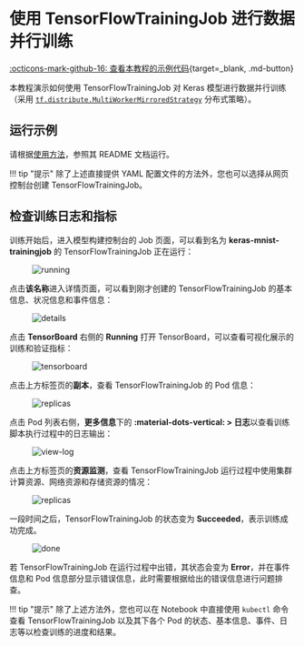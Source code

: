 # 使用 TensorFlowTrainingJob 进行数据并行训练

[:octicons-mark-github-16: 查看本教程的示例代码](https://github.com/t9k/tutorial-examples/tree/master/job/tensorflowtrainingjob/multiworker){target=_blank, .md-button}

本教程演示如何使用 TensorFlowTrainingJob 对 Keras 模型进行数据并行训练（采用 <a target="_blank" rel="noopener noreferrer" href="https://www.tensorflow.org/api_docs/python/tf/distribute/MultiWorkerMirroredStrategy">`tf.distribute.MultiWorkerMirroredStrategy`</a> 分布式策略）。

## 运行示例

请根据<a target="_blank" rel="noopener noreferrer" href="https://github.com/t9k/tutorial-examples/blob/master/docs/README-zh.md#%E4%BD%BF%E7%94%A8%E6%96%B9%E6%B3%95)准备环境，然后前往[本教程的示例](https://github.com/t9k/tutorial-examples/tree/master/job/tensorflowtrainingjob/multiworker">使用方法</a>，参照其 README 文档运行。

!!! tip "提示"
    除了上述直接提供 YAML 配置文件的方法外，您也可以选择从网页控制台创建 TensorFlowTrainingJob。

## 检查训练日志和指标

训练开始后，进入模型构建控制台的 Job 页面，可以看到名为 **keras-mnist-trainingjob** 的 TensorFlowTrainingJob 正在运行：

<figure class="screenshot">
    <img alt="running" src="../../assets/guide/run-distributed-training/tensorflow/multiworker-training/running.png" class="screenshot"/>
</figure>

点击**该名称**进入详情页面，可以看到刚才创建的 TensorFlowTrainingJob 的基本信息、状况信息和事件信息：

<figure class="screenshot">
    <img alt="details" src="../../assets/guide/run-distributed-training/tensorflow/multiworker-training/details.png" class="screenshot"/>
</figure>

点击 **TensorBoard** 右侧的 **Running** 打开 TensorBoard，可以查看可视化展示的训练和验证指标：

<figure class="screenshot">
    <img alt="tensorboard" src="../../assets/guide/run-distributed-training/tensorflow/multiworker-training/tensorboard.png" class="screenshot"/>
</figure>

点击上方标签页的**副本**，查看 TensorFlowTrainingJob 的 Pod 信息：

<figure class="screenshot">
    <img alt="replicas" src="../../assets/guide/run-distributed-training/tensorflow/multiworker-training/replicas.png" class="screenshot"/>
</figure>

点击 Pod 列表右侧，**更多信息**下的 **:material-dots-vertical:&nbsp;> 日志**以查看训练脚本执行过程中的日志输出：

<figure class="screenshot">
    <img alt="view-log" src="../../assets/guide/run-distributed-training/tensorflow/multiworker-training/view-log.png" class="screenshot"/>
</figure>

点击上方标签页的**资源监测**，查看 TensorFlowTrainingJob 运行过程中使用集群计算资源、网络资源和存储资源的情况：

<figure class="screenshot">
    <img alt="replicas" src="../../assets/guide/run-distributed-training/tensorflow/multiworker-training/metrics.png" class="screenshot"/>
</figure>

一段时间之后，TensorFlowTrainingJob 的状态变为 **Succeeded**，表示训练成功完成。

<figure class="screenshot">
    <img alt="done" src="../../assets/guide/run-distributed-training/tensorflow/multiworker-training/done.png" class="screenshot"/>
</figure>

若 TensorFlowTrainingJob 在运行过程中出错，其状态会变为 **Error**，并在事件信息和 Pod 信息部分显示错误信息，此时需要根据给出的错误信息进行问题排查。

!!! tip "提示"
    除了上述方法外，您也可以在 Notebook 中直接使用 `kubectl` 命令查看 TensorFlowTrainingJob 以及其下各个 Pod 的状态、基本信息、事件、日志等以检查训练的进度和结果。
